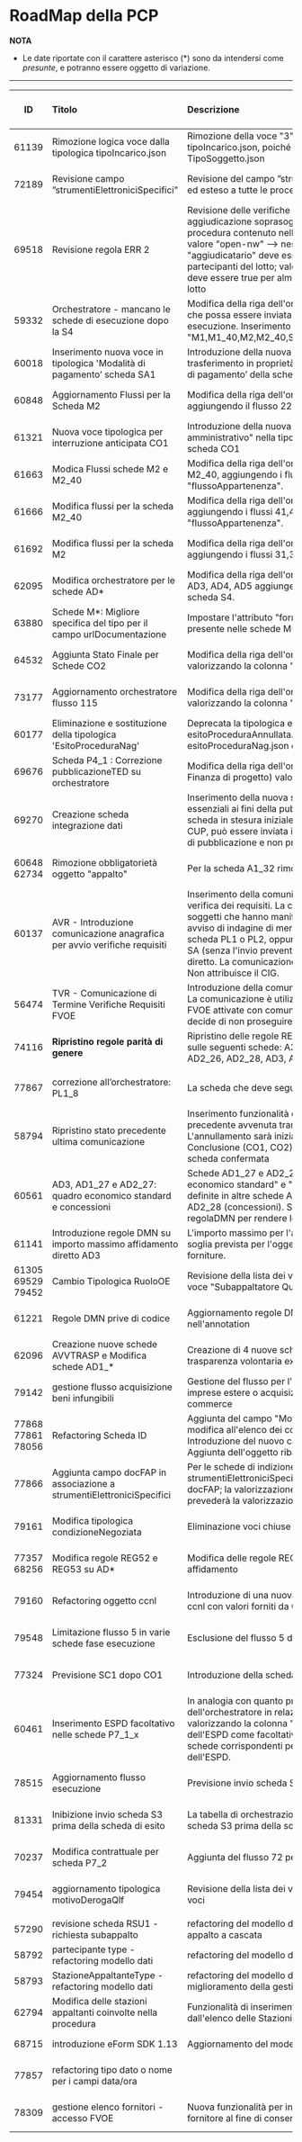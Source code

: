 <summary><h1>RoadMap della PCP</h1></summary>

**NOTA**
- Le date riportate con il carattere asterisco (\*) sono da intendersi come *presunte*, e potranno essere oggetto di variazione.

---

|ID|Titolo|Descrizione|Documentazione<br>Qualificazione<br>Esercizio|ChangeLog|
|:---:|:--|:--|:---|:---|
|61139|Rimozione logica voce dalla tipologica tipoIncarico.json|Rimozione della voce "3": "Aggiudicatario qualificato" dalla tipologica tipoIncarico.json, poiché replica della voce "3" della tipologica TipoSoggetto.json|11/04/2025<br>14/04/2025<br>14/05/2025|CHG-05|
|72189|Revisione campo ”strumentiElettroniciSpecifici"|Revisione del campo ”strumentiElettroniciSpecifici”: reso obbligatorio ed esteso a tutte le procedure ad eccezione delle AD5|11/04/2025<br>18/04/2025<br>14/05/2025|CHG-05|
|69518|Revisione regola ERR 2|Revisione delle verifiche in caso di invio di una scheda di aggiudicazione soprasoglia: Prendere come riferimento l'esito procedura contenuto nell'eform ed applicare i seguenti controlli: valore "open-nw" --> nessun controllo; valore "clos-nw" --> il flag "aggiudicatario" deve essere false per tutti gli elementi della lista partecipanti del lotto; valore "selec-w" --> il flag "aggiudicatario" deve essere true per almeno un elemento della lista partecipanti del lotto|11/04/2025<br>14/04/2025<br>14/05/2025|CHG-05|
|59332|Orchestratore - mancano le schede di esecuzione dopo la S4|Modifica della riga dell'orchestratore relativa alla scheda S4 in modo che possa essere inviata in qualunque momento nella fase di esecuzione. Inserimento nella colonna "schedaSuccessiva" dei valori "M1,M1_40,M2,M2_40,SA1,RSU1,SO1,AC1,IR1,CO1,ES1,CL1,S4,S3"|11/04/2025<br>14/04/2025<br>14/05/2025|CHG-05|
|60018|Inserimento nuova voce in tipologica 'Modalità di pagamento’ scheda SA1|Introduzione della nuova voce con codice 3 ‘Somme in denaro e trasferimento in proprietà di beni immobili' nella tipologica 'Modalità di pagamento’ della scheda SA1.|11/04/2025<br>14/04/2025<br>14/05/2025|CHG-05|
|60848|Aggiornamento Flussi per la Scheda M2|Modifica della riga dell'orchestratore relativa alla scheda M2, aggiungendo il flusso 225 nella colonna "flussoAppartenenza".|11/04/2025<br>14/04/2025<br>14/05/2025|CHG-05|
|61321|Nuova voce tipologica per interruzione anticipata CO1|Introduzione della nuova voce "Annullata in autotutela per errore amministrativo" nella tipologica causaInterruzioneAnticipata della scheda CO1|11/04/2025<br>14/04/2025<br>14/05/2025|CHG-05|
|61663|Modica Flussi schede M2 e M2_40|Modifica della riga dell'orchestratore relativa alle schede M2 e M2_40, aggiungendo i flussi 40, 711, 712, 713 nella colonna "flussoAppartenenza".|11/04/2025<br>14/04/2025<br>14/05/2025|CHG-05|
|61666|Modifica flussi per la scheda M2_40|Modifica della riga dell'orchestratore relativa alla scheda M2_40, aggiungendo i flussi 41,42,43,44,45 e 46 nella colonna "flussoAppartenenza".|11/04/2025<br>14/04/2025<br>14/05/2025|CHG-05|
|61692|Modifica flussi per la scheda M2|Modifica della riga dell'orchestratore relativa alla scheda M2, aggiungendo i flussi 31,33,34 nella colonna "flussoAppartenenza".|11/04/2025<br>14/04/2025<br>14/05/2025|CHG-05|
|62095|Modifica orchestratore per le schede AD*|Modifica della riga dell'orchestratore relativa alle schede AD1_*, AD2_*, AD3, AD4, AD5 aggiungendo come schedaSuccessiva anche la scheda S4.|11/04/2025<br>14/04/2025<br>14/05/2025|CHG-05|
|63880|Schede M*: Migliore specifica del tipo per il campo urlDocumentazione|Impostare l'attributo "format: url" nel campo urlDocumentazione presente nelle schede M*.|11/04/2025<br>14/04/2025<br>14/05/2025|CHG-05|
|64532|Aggiunta Stato Finale per Schede CO2|Modifica della riga dell'orchestratore relativa alla scheda CO2, valorizzando la colonna "schedaSuccessiva" con "STATO FINALE".|11/04/2025<br>14/04/2025<br>14/05/2025|CHG-05|
|73177|Aggiornamento orchestratore flusso 115|Modifica della riga dell'orchestratore relativa alla scheda P1_15_2, valorizzando la colonna "schedaSuccessiva" con "S1,S2,A1_30".|11/04/2025<br>14/04/2025<br>14/05/2025|CHG-05|
|60177|Eliminazione e sostituzione della tipologica 'EsitoProceduraNag'|Deprecata la tipologica esitoProceduraNag perché sostituita da esitoProceduraAnnullata. Eliminazione del file esitoProceduraNag.json dal github. |11/04/2025<br>14/04/2025<br>14/05/2025|CHG-05|
|69676|Scheda P4_1 : Correzione pubblicazioneTED su orchestratore|Modifica della riga dell'orchestratore relativa alla scheda P4_1 (PPP - Finanza di progetto) valorizzando a SI la colonna "pubblicazioneTED".|11/04/2025<br>14/04/2025<br>14/05/2025|CHG-05|
|69270|Creazione scheda integrazione dati|Inserimento della nuova scheda ID per l'integrazione dei dati non essenziali ai fini della pubblicità legale e del flusso della procedura. La scheda in stesura iniziale prevede la possibilità di modificare la lista di CUP, può essere inviata in qualunque punto del flusso dopo l'azione di pubblicazione e non prevede l'invio di un nuovo avviso.|11/04/2025<br>11/04/2025<br>14/04/2025|CHG-05|
|60648<br>62734|Rimozione obbligatorietà oggetto "appalto"|Per la scheda A1_32 rimossa obbligatorietà dell'oggetto appalto|/<br>/<br>20/02/2025|/|
|60137|AVR - Introduzione comunicazione anagrafica per avvio verifiche requisiti|Inserimento della comunicazione anagrafica per l'attivazione della verifica dei requisiti. La comunicazione AVR contiene l’anagrafica dei soggetti che hanno manifestato interesse a seguito di un eventuale avviso di indagine di mercato che è stato pubblicato utilizzando una scheda PL1 o PL2, oppure l'anagrafica dei soggetti individuati dalla SA (senza l'invio preventivo di una PL1 e PL2) ai fini di affidamento diretto. La comunicazione consente di attivare l’FVOE per tali soggetti. Non attribuisce il CIG.|15/04/2025<br>25/06/2025<br>30/06/2025|CHG-05|
|56474|TVR - Comunicazione di Termine Verifiche Requisiti FVOE|Introduzione della comunicazione TVR: Terminazione Verifiche FVOE. La comunicazione è utilizzata per indicare il termine delle verifiche FVOE attivate con comunicazione AVR quando la Stazione Appaltante decide di non proseguire con la procedura di affidamento.|15/04/2025<br>25/06/2025<br>30/06/2025|CHG-05|
|74116|<strong>Ripristino regole parità di genere</strong>|Ripristino delle regole REG21, REG22, REG23, REG24, REG27, REG28 sulle seguenti schede: A3_6, AD1_25, AD1_26, AD1_28, AD2_25, AD2_26, AD2_28, AD3, AD4|/<br>/<br>18/04/2025|/|
||||||
|77867|correzione all’orchestratore: PL1_8 |La scheda che deve seguire la PL1_8 è la P1_15_2|04/07/2025<br>05/08/2025<br>30/09/2025*<br>|CHG-06|
|58794|Ripristino stato precedente ultima comunicazione|Inserimento funzionalità di annullamento di una comunicazione precedente avvenuta tramite la conferma di una scheda. L'annullamento sarà inizialmente possibile per le sole schede di Conclusione (CO1, CO2), e potrà essere utilizzato per la sola ultima scheda confermata|04/07/2025<br>05/08/2025<br>30/09/2025*|CHG-06|
|60561|AD3, AD1_27 e AD2_27: quadro economico standard e concessioni|Schede AD1_27 e AD2_27: inserimento delle due sezioni "quadro economico standard" e "quadro economico concessioni", come già definite in altre schede AD1_25 / AD2_25 (standard) e AD1_28 / AD2_28 (concessioni). Schede AD1_27, AD2_27, AD3: aggiunta di regolaDMN per rendere le due sezioni mutuamente esclusive.|04/07/2025<br>05/08/2025<br>30/09/2025*|CHG-06|
|61141|Introduzione regole DMN su importo massimo affidamento diretto AD3|L'importo massimo per l'affidamento diretto sarà definito in base alla soglia prevista per l'oggetto principale del dontratto: lavori, servizi, forniture.|/<br>/<br>/<br>|/|
|61305<br>69529<br>79452<br>|Cambio Tipologica RuoloOE|Revisione della lista dei voci della tipologica, con aggiunta della nuova voce "Subappaltatore Qualificante in Offerta"|04/07/2025<br>05/08/2025<br>30/09/2025*|CHG-06|
|61221|Regole DMN prive di codice|Aggiornamento regole DMN prive di riferimento al codice della regola nell'annotation|04/07/2025<br>05/08/2025<br>30/09/2025*|CHG-06|
|62096|Creazione nuove schede AVVTRASP e Modifica schede AD1_*|Creazione di 4 nuove schede da utilizzarsi per l'avviso della trasparenza volontaria ex ante di cui all'art 86 del codice.|/<br>/<br>/<br>|/|
|79142|gestione flusso acquisizione beni infungibili|Gestione del flusso per l'affidamento diretto di beni infungibili a imprese estere o acquisizione di beni e servizi in modalità e-commerce|04/07/2025<br>28/07/2025<br>31/07/2025<br>|CHG-06|
|77868<br>77861<br>78056|Refactoring Scheda ID|Aggiunta del campo "Motivo Variazione CUP" per motivare la modifica all'elenco dei codici CUP<br>Introduzione del nuovo campo docFAP<br>Aggiunta dell'oggetto ribassoAggiudicazione|04/07/2025<br>05/08/2025<br>30/09/2025*|CHG-06|
|77866|Aggiunta campo docFAP in associazione a strumentiElettroniciSpecifici|Per le schede di indizione che prevedono il campo strumentiElettroniciSpecifici sarà previsto in aggiunt anche il campo docFAP; la valorizzazione del campo strumentiElettroniciSpecifici prevederà la valorizzazione obbligatoria del campo docFAP|04/07/2025<br>05/08/2025<br>30/09/2025*|CHG-06|
|79161|Modifica tipologica condizioneNegoziata|Eliminazione voci chiuse prima del 2024|04/07/2025<br>05/08/2025<br>30/09/2025*|CHG-06|
|77357<br>68256|Modifica regole REG52 e REG53 su AD*|Modifica delle regole REG52 e REG53 di verifica degli importi di affidamento|04/07/2025<br>05/08/2025<br>30/09/2025*|CHG-06|
|79160|Refactoring oggetto ccnl|Introduzione di una nuova tipologica per la valorizzazione del campo ccnl con valori forniti da CNEL|04/07/2025<br>05/08/2025<br>30/09/2025*|CHG-06|
|79548|Limitazione flusso 5 in varie schede fase esecuzione|Esclusione del flusso 5 dalle schede CO1, ID, S1, S2, S3, SC1|04/07/2025<br>05/08/2025<br>30/09/2025*|CHG-06|
|77324|Previsione SC1 dopo CO1|Introduzione della scheda SC1 come successiva alla scheda CO1|04/07/2025<br>05/08/2025<br>30/09/2025*|CHG-06|
|60461|Inserimento ESPD facoltativo nelle schede P7_1_x|In analogia con quanto presente nella scheda P7_2, aggiornamento dell'orchestratore in relazione alle schede P7_1_1, P7_1_2, P7_1_3, valorizzando la colonna "includeESPD" come "SI,NO", previsione dell'ESPD come facoltativo. Conseguentemente modifica delle schede corrispondenti per prevedere la presenza facoltativa dell'ESPD.|04/07/2025<br>05/08/2025<br>30/09/2025*|CHG-06|
|78515|Aggiornamento flusso esecuzione|Previsione invio scheda SQ1 e RI1 dopo scheda SA1|04/07/2025<br>05/08/2025<br>30/09/2025*|CHG-06|
|81331|Inibizione invio scheda S3 prima della scheda di esito|La tabella di orchestrazione va modificata per impedire l'invio della scheda S3 prima della scheda di esito A*|04/07/2025<br>05/08/2025<br>30/09/2025*|CHG-06|
|70237|Modifica contrattuale per scheda P7_2|Aggiunta del flusso 72 per la scheda M2|04/07/2025<br>05/08/2025<br>30/09/2025*|CHG-06|
|79454|aggiornamento tipologica motivoDerogaQlf|Revisione della lista dei voci della tipologica, con aggiunta di nuove voci|04/07/2025<br>05/08/2025<br>30/09/2025*|CHG-06|
||||||
|57290|revisione scheda RSU1 - richiesta subappalto|refactoring del modello dati, miglioramento della gestione del sub appalto a cascata|/<br>/<br>|CHG-07|
|58792|partecipante type - refactoring modello dati|refactoring del modello dati per la  gestione dei gruppi multilivello |/<br>/<br>|CHG-07|
|58793|StazioneAppaltanteType - refactoring modello dati|refactoring del modello dati StazioneAppaltanteType per il miglioramento della gestione delle deleghe |/<br>/<br>|CHG-07|
|62794|Modifica delle stazioni appaltanti coinvolte nella procedura|Funzionalità di inserimento, sostituzione, eliminazione di soggetti dall'elenco delle Stazioni Appaltanti|/<br>/<br>/<br>|/|
|68715|introduzione eForm SDK 1.13|Aggiornamento del modello dati allo schema eForm SDK 1.13|/<br>/<br>|/
|77857|refactoring tipo dato o nome per i campi data/ora||/<br>/<br>/<br>|CHG-07|
|78309|gestione elenco fornitori - accesso FVOE|Nuova funzionalità per inizializzazione, gestione e chiusura elenco fornitore al fine di consentire l'accesso al FVOE|/<br>/<br>/<br>|CHG-07|